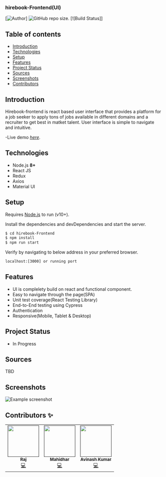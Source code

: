 ### hirebook-Frontend(UI)

[![Author](https://img.shields.io/badge/author-@n4alpha-blue.svg)] ![GitHub repo size](https://img.shields.io/github/repo-size/avijsdev/mern-app). [![Build Status]]

## Table of contents
* [Introduction](#intro)
* [Technologies](#technologies)
* [Setup](#setup)
* [Features](#feature)
* [Project Status](#status)
* [Sources](#sources)
* [Screenshots](#screenshots)
* [Contributors](#contributors)

## Introduction
Hirebook-frontend is react based user interface that provides a platform for a job seeker to apply tons of jobs available in different domains and a recruiter to get best in matket talent. User interface is simple to navigate and intuitive.

-Live demo [_here_](https://www.example.com).

## Technologies
  - Node.js **8+**
  - React JS
  - Redux
  - Axios
  - Material UI

## Setup

Requires [Node.js](https://nodejs.org/) to run (v10+).

Install the dependencies and devDependencies and start the server.

```sh
$ cd hirebook-Frontend
$ npm install
$ npm run start
```

Verify by navigating to below address in your preferred browser.

```sh
localhost:[3000] or running port
```

## Features
  - UI is complelety build on react and functional component.
  - Easy to navigate through the page(SPA) 
  - Unit test coverage(React Testing Library)
  - End-to-End testing using Cypress
  - Authentication
  - Responsive(Mobile, Tablet & Desktop)

## Project Status
  - In Progress

## Sources
  TBD
  
## Screenshots
![Example screenshot](./img/screenshot.png)


## Contributors ✨

<table>
  <tr>
    <td align="center"><a href=""><img src="" width="100px;" alt=""/><br /><sub><b>Raj</b></sub></a><br /><a href="" title="Code">💻</a></td>
    <td align="center"><a href=""><img src="" width="100px;" alt=""/><br /><sub><b>Mahidhar</b></sub></a><br /><a href="" title="Code">💻</a></td>
    <td align="center"><a href=""><img src="" width="100px;" alt=""/><br /><sub><b>Avinash Kumar</b></sub></a><br /><a href="" title="Code">💻</a></td>
  </tr>
</table>
